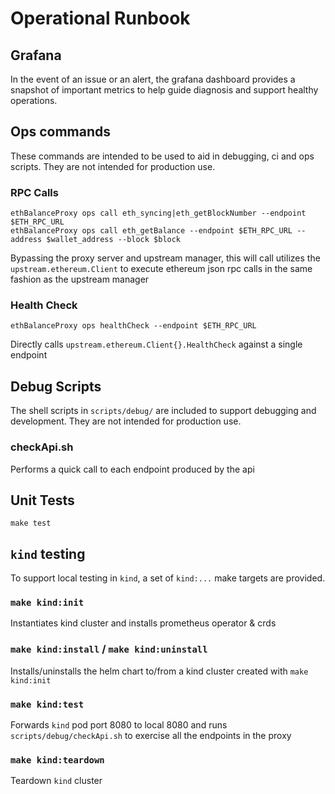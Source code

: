 # Operational Runbook

## Grafana

In the event of an issue or an alert, the grafana dashboard provides a snapshot of important metrics to help guide diagnosis
and support healthy operations.

## Ops commands
These commands are intended to be used to aid in debugging, ci and ops scripts. They are not intended for production use.

### RPC Calls 
```
ethBalanceProxy ops call eth_syncing|eth_getBlockNumber --endpoint $ETH_RPC_URL
ethBalanceProxy ops call eth_getBalance --endpoint $ETH_RPC_URL --address $wallet_address --block $block
```
Bypassing the proxy server and upstream manager, this will call utilizes the `upstream.ethereum.Client` to execute
ethereum json rpc calls in the same fashion as the upstream manager

### Health Check
```
ethBalanceProxy ops healthCheck --endpoint $ETH_RPC_URL
```
Directly calls `upstream.ethereum.Client{}.HealthCheck` against a single endpoint

## Debug Scripts
The shell scripts in `scripts/debug/` are included to support debugging and development. They are not intended for
production use.

### checkApi.sh
Performs a quick call to each endpoint produced by the api

## Unit Tests
```make test```

## `kind` testing

To support local testing in `kind`, a set of `kind:...` make targets are provided.

### `make kind:init`

Instantiates kind cluster and installs prometheus operator & crds

### `make kind:install` / `make kind:uninstall`

Installs/uninstalls the helm chart to/from a kind cluster created with `make kind:init`

### `make kind:test`

Forwards `kind` pod port 8080 to local 8080 and runs `scripts/debug/checkApi.sh` to exercise all the endpoints in the proxy

### `make kind:teardown`

Teardown `kind` cluster
